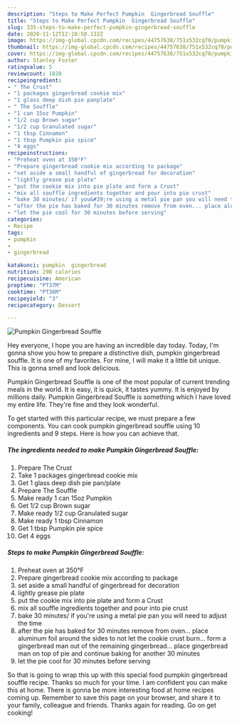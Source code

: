 ```yaml
---
description: "Steps to Make Perfect Pumpkin  Gingerbread Souffle"
title: "Steps to Make Perfect Pumpkin  Gingerbread Souffle"
slug: 335-steps-to-make-perfect-pumpkin-gingerbread-souffle
date: 2020-11-12T12:10:50.132Z
image: https://img-global.cpcdn.com/recipes/44757638/751x532cq70/pumpkin-gingerbread-souffle-recipe-main-photo.jpg
thumbnail: https://img-global.cpcdn.com/recipes/44757638/751x532cq70/pumpkin-gingerbread-souffle-recipe-main-photo.jpg
cover: https://img-global.cpcdn.com/recipes/44757638/751x532cq70/pumpkin-gingerbread-souffle-recipe-main-photo.jpg
author: Stanley Foster
ratingvalue: 5
reviewcount: 1828
recipeingredient:
- " The Crust"
- "1 packages gingerbread cookie mix"
- "1 glass deep dish pie panplate"
- " The Souffle"
- "1 can 15oz Pumpkin"
- "1/2 cup Brown sugar"
- "1/2 cup Granulated sugar"
- "1 tbsp Cinnamon"
- "1 tbsp Pumpkin pie spice"
- "4 eggs"
recipeinstructions:
- "Preheat oven at 350°F"
- "Prepare gingerbread cookie mix according to package"
- "set aside a small handful of gingerbread for decoration"
- "lightly grease pie plate"
- "put the cookie mix into pie plate and form a Crust"
- "mix all souffle ingredients together and pour into pie crust"
- "bake 30 minutes/ if you&#39;re using a metal pie pan you will need to adjust the time"
- "after the pie has baked for 30 minutes remove from oven... place aluminum foil around the sides to not let the cookie crust burn... form a gingerbread man out of the remaining gingerbread... place gingerbread man on top of pie and continue baking for another 30 minutes"
- "let the pie cool for 30 minutes before serving"
categories:
- Recipe
tags:
- pumpkin
- 
- gingerbread

katakunci: pumpkin  gingerbread 
nutrition: 290 calories
recipecuisine: American
preptime: "PT37M"
cooktime: "PT36M"
recipeyield: "3"
recipecategory: Dessert

---
```



![Pumpkin  Gingerbread Souffle](https://img-global.cpcdn.com/recipes/44757638/751x532cq70/pumpkin-gingerbread-souffle-recipe-main-photo.jpg)

Hey everyone, I hope you are having an incredible day today. Today, I'm gonna show you how to prepare a distinctive dish, pumpkin  gingerbread souffle. It is one of my favorites. For mine, I will make it a little bit unique. This is gonna smell and look delicious.



Pumpkin  Gingerbread Souffle is one of the most popular of current trending meals in the world. It is easy, it is quick, it tastes yummy. It is enjoyed by millions daily. Pumpkin  Gingerbread Souffle is something which I have loved my entire life. They're fine and they look wonderful.


To get started with this particular recipe, we must prepare a few components. You can cook pumpkin  gingerbread souffle using 10 ingredients and 9 steps. Here is how you can achieve that.

<!--inarticleads1-->

##### The ingredients needed to make Pumpkin  Gingerbread Souffle:

1. Prepare  The Crust
1. Take 1 packages gingerbread cookie mix
1. Get 1 glass deep dish pie pan/plate
1. Prepare  The Souffle
1. Make ready 1 can 15oz Pumpkin
1. Get 1/2 cup Brown sugar
1. Make ready 1/2 cup Granulated sugar
1. Make ready 1 tbsp Cinnamon
1. Get 1 tbsp Pumpkin pie spice
1. Get 4 eggs




<!--inarticleads2-->

##### Steps to make Pumpkin  Gingerbread Souffle:

1. Preheat oven at 350°F
1. Prepare gingerbread cookie mix according to package
1. set aside a small handful of gingerbread for decoration
1. lightly grease pie plate
1. put the cookie mix into pie plate and form a Crust
1. mix all souffle ingredients together and pour into pie crust
1. bake 30 minutes/ if you&#39;re using a metal pie pan you will need to adjust the time
1. after the pie has baked for 30 minutes remove from oven... place aluminum foil around the sides to not let the cookie crust burn... form a gingerbread man out of the remaining gingerbread... place gingerbread man on top of pie and continue baking for another 30 minutes
1. let the pie cool for 30 minutes before serving




So that is going to wrap this up with this special food pumpkin  gingerbread souffle recipe. Thanks so much for your time. I am confident you can make this at home. There is gonna be more interesting food at home recipes coming up. Remember to save this page on your browser, and share it to your family, colleague and friends. Thanks again for reading. Go on get cooking!
